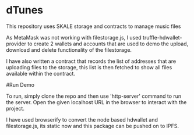 # dTunes
 This repository uses SKALE storage and contracts to manage music files

As MetaMask was not working with filestorage.js, I used truffle-hdwallet-provider to create 2 wallets and accounts that are used to demo the upload, download and delete functionality of the filestorage.

I have also written a contract that records the list of addresses that are uploading files to the storage, this list is then fetched to show all files available within the contract.

#Run Demo

To run, simply clone the repo and then use 'http-server' command to run the server. Open the given localhost URL in the browser to interact with the project.

I have used browserify to convert the node based hdwallet and filestorage.js, its static now and this package can be pushed on to IPFS.
